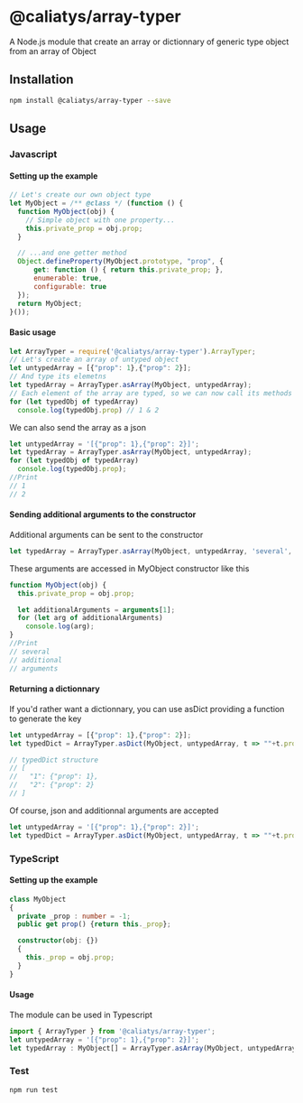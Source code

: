 # @caliatys/array-typer
A Node.js module that create an array or dictionnary of generic type object from an array of Object

## Installation
```sh
npm install @caliatys/array-typer --save
```

## Usage
### Javascript
#### Setting up the example
```javascript
// Let's create our own object type
let MyObject = /** @class */ (function () {
  function MyObject(obj) {
    // Simple object with one property...
    this.private_prop = obj.prop;
  }

  // ...and one getter method
  Object.defineProperty(MyObject.prototype, "prop", {
      get: function () { return this.private_prop; },
      enumerable: true,
      configurable: true
  });
  return MyObject;
}());
```

#### Basic usage
```javascript
let ArrayTyper = require('@caliatys/array-typer').ArrayTyper;
// Let's create an array of untyped object
let untypedArray = [{"prop": 1},{"prop": 2}];
// And type its elemetns
let typedArray = ArrayTyper.asArray(MyObject, untypedArray);
// Each element of the array are typed, so we can now call its methods
for (let typedObj of typedArray)
  console.log(typedObj.prop) // 1 & 2
```

We can also send the array as a json

```javascript
let untypedArray = '[{"prop": 1},{"prop": 2}]';
let typedArray = ArrayTyper.asArray(MyObject, untypedArray);
for (let typedObj of typedArray)
  console.log(typedObj.prop);
//Print
// 1
// 2
```

#### Sending additional arguments to the constructor
Additional arguments can be sent to the constructor
```javascript
let typedArray = ArrayTyper.asArray(MyObject, untypedArray, 'several', 'additional', 'arguments');
```
These arguments are accessed in MyObject constructor like this
```javascript
function MyObject(obj) {
  this.private_prop = obj.prop;

  let additionalArguments = arguments[1];
  for (let arg of additionalArguments)
    console.log(arg);
}
//Print
// several
// additional
// arguments
```

#### Returning a dictionnary
If you'd rather want a dictionnary, you can use asDict providing a function to generate the key
```javascript
let untypedArray = [{"prop": 1},{"prop": 2}];
let typedDict = ArrayTyper.asDict(MyObject, untypedArray, t => ""+t.prop); //Using stringified MyObject.prop as key

// typedDict structure
// [
//   "1": {"prop": 1},
//   "2": {"prop": 2}
// ]
```

Of course, json and additionnal arguments are accepted

```javascript
let untypedArray = '[{"prop": 1},{"prop": 2}]';
let typedDict = ArrayTyper.asDict(MyObject, untypedArray, t => ""+t.prop, 'several', 'additional', 'arguments');
```

### TypeScript
#### Setting up the example
```typescript
class MyObject
{
  private _prop : number = -1;
  public get prop() {return this._prop}; 

  constructor(obj: {})
  {
    this._prop = obj.prop;
  }
}
```

#### Usage
The module can be used in Typescript
```typescript
import { ArrayTyper } from '@caliatys/array-typer';
let untypedArray = '[{"prop": 1},{"prop": 2}]';
let typedArray : MyObject[] = ArrayTyper.asArray(MyObject, untypedArray);
```

### Test
```sh
npm run test
```